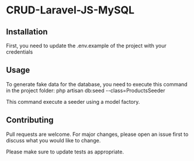 # CRUD-Laravel-JS-MySQL



## Installation

First, you need to update the .env.example of the project with your credentials

## Usage

To generate fake data for the database, you need to execute this command in the project folder: php artisan db:seed --class=ProductsSeeder

This command execute a seeder using a model factory.

## Contributing
Pull requests are welcome. For major changes, please open an issue first to discuss what you would like to change.

Please make sure to update tests as appropriate.
